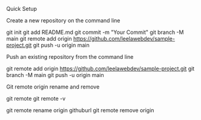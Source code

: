 Quick Setup

Create a new repository on the command line

git init
git add README.md
git commit -m "Your Commit"
git branch -M main
git remote add origin https://github.com/leelawebdev/sample-project.git
git push -u origin main

Push an existing repository from the command line

git remote add origin https://github.com/leelawebdev/sample-project.git
git branch -M main
git push -u origin main

Git remote origin rename and remove

git remote
git remote -v

git remote rename origin githuburl
git remote remove origin

